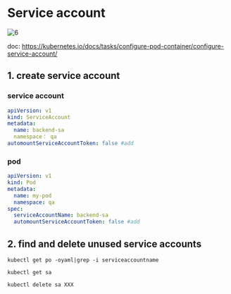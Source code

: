 # Service account
![6](../images/6.png)

doc: https://kubernetes.io/docs/tasks/configure-pod-container/configure-service-account/

## 1. create service account

### service account

```yaml
apiVersion: v1
kind: ServiceAccount
metadata:
  name: backend-sa
  namespace： qa
automountServiceAccountToken: false #add
```

### pod
```yaml
apiVersion: v1
kind: Pod
metadata:
  name: my-pod
  namespace: qa 
spec:
  serviceAccountName: backend-sa
  automountServiceAccountToken: false #add
```

## 2. find and delete unused service accounts

```shell
kubectl get po -oyaml|grep -i serviceaccountname

kubectl get sa

kubectl delete sa XXX
```